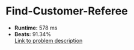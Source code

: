 # Find-Customer-Referee
- **Runtime:** 578 ms
- **Beats:** 91.34%<br>
[Link to problem description]([https://leetcode.com/problems/recyclable-and-low-fat-products/description/?envType=study-plan-v2&envId=top-sql-50](https://leetcode.com/problems/recyclable-and-low-fat-products/description/?envType=study-plan-v2&envId=top-sql-50))

